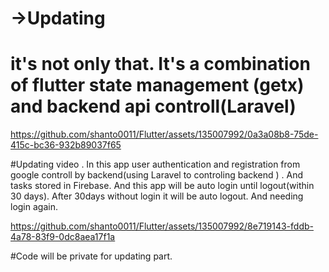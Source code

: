 # ->Updating
# it's not only that. It's a combination of flutter state management (getx) and backend api controll(Laravel)
https://github.com/shanto0011/Flutter/assets/135007992/0a3a08b8-75de-415c-bc36-932b89037f65


#Updating video . In this app user authentication and registration from google controll by backend(using Laravel to controling backend ) . And tasks  stored in Firebase. And this app will be auto login until logout(within 30 days). After 30days without login it will be auto logout. And needing login again.

https://github.com/shanto0011/Flutter/assets/135007992/8e719143-fddb-4a78-83f9-0dc8aea17f1a

#Code will be private for updating part. 

